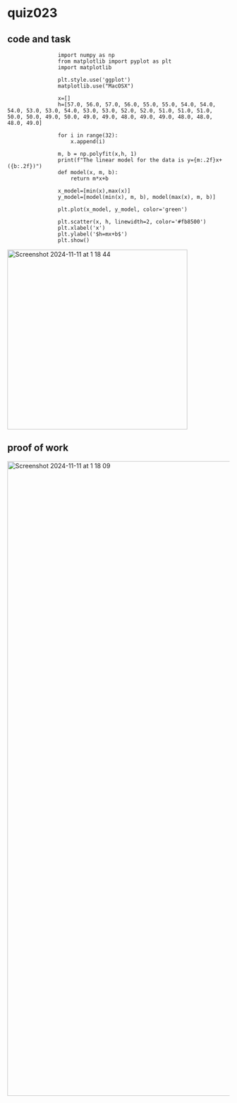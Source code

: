#  quiz023

## code and task
              
                    import numpy as np
                    from matplotlib import pyplot as plt
                    import matplotlib
                    
                    plt.style.use('ggplot')
                    matplotlib.use("MacOSX")
                    
                    x=[]
                    h=[57.0, 56.0, 57.0, 56.0, 55.0, 55.0, 54.0, 54.0, 54.0, 53.0, 53.0, 54.0, 53.0, 53.0, 52.0, 52.0, 51.0, 51.0, 51.0, 50.0, 50.0, 49.0, 50.0, 49.0, 49.0, 48.0, 49.0, 49.0, 48.0, 48.0, 48.0, 49.0]
                    
                    for i in range(32):
                        x.append(i)
                    
                    m, b = np.polyfit(x,h, 1)
                    print(f"The linear model for the data is y={m:.2f}x+({b:.2f})")
                    def model(x, m, b):
                        return m*x+b
                    
                    x_model=[min(x),max(x)]
                    y_model=[model(min(x), m, b), model(max(x), m, b)]
                    
                    plt.plot(x_model, y_model, color='green')
                    
                    plt.scatter(x, h, linewidth=2, color='#fb8500')
                    plt.xlabel('x')
                    plt.ylabel('$h=mx+b$')
                    plt.show()
<img width="408" alt="Screenshot 2024-11-11 at 1 18 44" src="https://github.com/user-attachments/assets/cce6a92a-29d0-4c37-8d02-b8119a02a4c8">

## proof of work
<img width="1440" alt="Screenshot 2024-11-11 at 1 18 09" src="https://github.com/user-attachments/assets/3c73bef4-f752-4525-b1b7-d82f2a7f4476">


